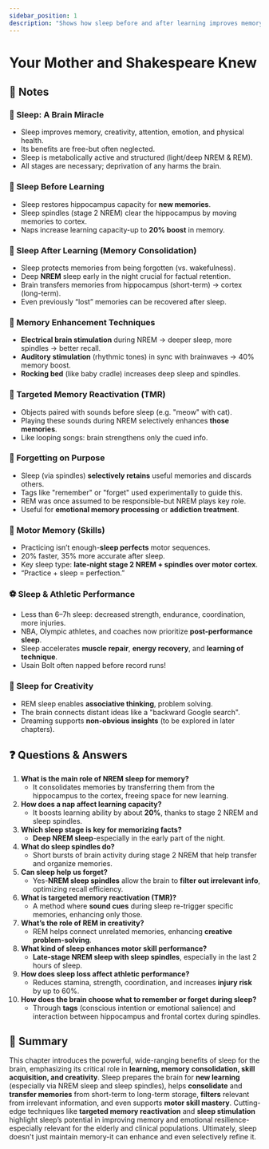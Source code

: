 ```yaml
---
sidebar_position: 1
description: "Shows how sleep before and after learning improves memory formation, retention, and recall."
---
```


# Your Mother and Shakespeare Knew

## 📓 Notes

### 🛌 Sleep: A Brain Miracle

- Sleep improves memory, creativity, attention, emotion, and physical health.
- Its benefits are free-but often neglected.
- Sleep is metabolically active and structured (light/deep NREM & REM).
- All stages are necessary; deprivation of any harms the brain.

### 🧠 Sleep Before Learning

- Sleep restores hippocampus capacity for **new memories**.
- Sleep spindles (stage 2 NREM) clear the hippocampus by moving memories to cortex.
- Naps increase learning capacity-up to **20% boost** in memory.

### 🧠 Sleep After Learning (Memory Consolidation)

- Sleep protects memories from being forgotten (vs. wakefulness).
- Deep **NREM** sleep early in the night crucial for factual retention.
- Brain transfers memories from hippocampus (short-term) → cortex (long-term).
- Even previously “lost” memories can be recovered after sleep.

### 🧪 Memory Enhancement Techniques

- **Electrical brain stimulation** during NREM → deeper sleep, more spindles → better recall.
- **Auditory stimulation** (rhythmic tones) in sync with brainwaves → 40% memory boost.
- **Rocking bed** (like baby cradle) increases deep sleep and spindles.

### 🎯 Targeted Memory Reactivation (TMR)

- Objects paired with sounds before sleep (e.g. "meow" with cat).
- Playing these sounds during NREM selectively enhances **those memories**.
- Like looping songs: brain strengthens only the cued info.

### 🧹 Forgetting on Purpose

- Sleep (via spindles) **selectively retains** useful memories and discards others.
- Tags like "remember" or "forget" used experimentally to guide this.
- REM was once assumed to be responsible-but NREM plays key role.
- Useful for **emotional memory processing** or **addiction treatment**.

### 🧠 Motor Memory (Skills)

- Practicing isn’t enough-**sleep perfects** motor sequences.
- 20% faster, 35% more accurate after sleep.
- Key sleep type: **late-night stage 2 NREM + spindles over motor cortex**.
- “Practice + sleep = perfection.”

### ⚽ Sleep & Athletic Performance

- Less than 6–7h sleep: decreased strength, endurance, coordination, more injuries.
- NBA, Olympic athletes, and coaches now prioritize **post-performance sleep**.
- Sleep accelerates **muscle repair**, **energy recovery**, and **learning of technique**.
- Usain Bolt often napped before record runs!

### 🌌 Sleep for Creativity

- REM sleep enables **associative thinking**, problem solving.
- The brain connects distant ideas like a "backward Google search".
- Dreaming supports **non-obvious insights** (to be explored in later chapters).

## ❓ Questions & Answers

1. **What is the main role of NREM sleep for memory?**
    - It consolidates memories by transferring them from the hippocampus to the cortex, freeing space for new learning.
2. **How does a nap affect learning capacity?**
    - It boosts learning ability by about **20%**, thanks to stage 2 NREM and sleep spindles.
3. **Which sleep stage is key for memorizing facts?**
    - **Deep NREM sleep**-especially in the early part of the night.
4. **What do sleep spindles do?**
    - Short bursts of brain activity during stage 2 NREM that help transfer and organize memories.
5. **Can sleep help us forget?**
    - Yes-**NREM sleep spindles** allow the brain to **filter out irrelevant info**, optimizing recall efficiency.
6. **What is targeted memory reactivation (TMR)?**
    - A method where **sound cues** during sleep re-trigger specific memories, enhancing only those.
7. **What’s the role of REM in creativity?**
    - REM helps connect unrelated memories, enhancing **creative problem-solving**.
8. **What kind of sleep enhances motor skill performance?**
    - **Late-stage NREM sleep with sleep spindles**, especially in the last 2 hours of sleep.
9. **How does sleep loss affect athletic performance?**
    - Reduces stamina, strength, coordination, and increases **injury risk** by up to 60%.
10. **How does the brain choose what to remember or forget during sleep?**
    - Through **tags** (conscious intention or emotional salience) and interaction between hippocampus and frontal cortex during spindles.

## 🧠 Summary

This chapter introduces the powerful, wide-ranging benefits of sleep for the brain, emphasizing its critical role in **learning, memory consolidation, skill acquisition, and creativity**.
Sleep prepares the brain for **new learning** (especially via NREM sleep and sleep spindles), helps **consolidate** and **transfer memories** from short-term to long-term storage, **filters** relevant from irrelevant information, and even supports **motor skill mastery**.
Cutting-edge techniques like **targeted memory reactivation** and **sleep stimulation** highlight sleep’s potential in improving memory and emotional resilience-especially relevant for the elderly and clinical populations.
Ultimately, sleep doesn't just maintain memory-it can enhance and even selectively refine it.

